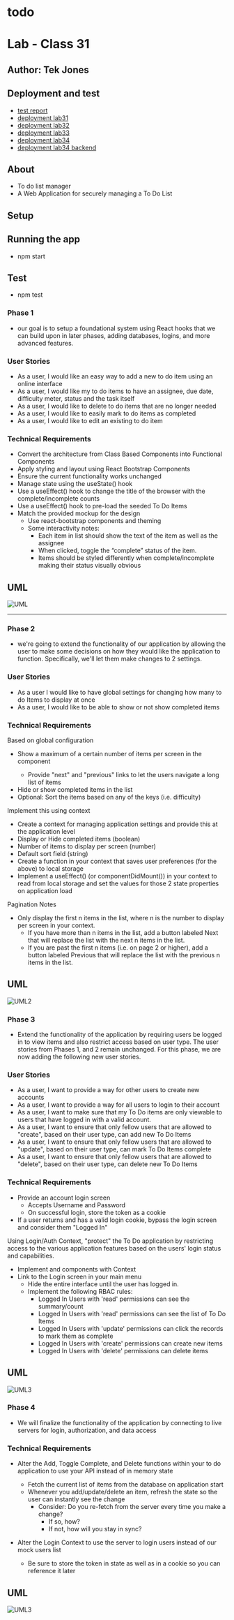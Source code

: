 # todo
# Lab - Class 31


## Author: Tek Jones

## Deployment and test
  * [test report]()
  * [deployment lab31](https://codesandbox.io/s/confident-nightingale-irutc)
  * [deployment lab32](https://codesandbox.io/s/gallant-taussig-x0cup)
  * [deployment lab33](https://codesandbox.io/s/crazy-wildflower-dkcps)
  * [deployment lab34](https://codesandbox.io/s/crazy-wildflower-dkcps)
  * [deployment lab34 backend](https://codesandbox.io/s/crazy-wildflower-dkcps)


## About
- To do list manager
- A Web Application for securely managing a To Do List


## Setup


## Running the app
  * npm start

## Test
* npm test



### Phase 1
- our goal is to setup a foundational system using React hooks that we can build upon in later phases, adding databases, logins, and more advanced features.

### User Stories
- As a user, I would like an easy way to add a new to do item using an online interface
- As a user, I would like my to do items to have an assignee, due date, difficulty meter, status and the task itself
- As a user, I would like to delete to do items that are no longer needed
- As a user, I would like to easily mark to do items as completed
- As a user, I would like to edit an existing to do item

### Technical Requirements
- Convert the architecture from Class Based Components into Functional Components
- Apply styling and layout using React Bootstrap Components
- Ensure the current functionality works unchanged
- Manage state using the useState() hook
- Use a useEffect() hook to change the title of the browser with the complete/incomplete counts
- Use a useEffect() hook to pre-load the seeded To Do Items
- Match the provided mockup for the design
   - Use react-bootstrap components and theming
   - Some interactivity notes:
     - Each item in list should show the text of the item as well as the assignee
     - When clicked, toggle the “complete” status of the item.
     - Items should be styled differently when complete/incomplete making their status visually obvious

## UML
![UML](./UML-phase1.png)

---

### Phase 2
- we're going to extend the functionality of our application by allowing the user to make some decisions on how they would like the application to function. Specifically, we'll let them make changes to 2 settings.

### User Stories
- As a user I would like to have global settings for changing how many to do Items to display at once
- As a user, I would like to be able to show or not show completed items

### Technical Requirements

Based on global configuration

  - Show a maximum of a certain number of items per screen in the <List /> component
      - Provide "next" and "previous" links to let the users navigate a long list of items
  - Hide or show completed items in the list
  - Optional: Sort the items based on any of the keys (i.e. difficulty)

Implement this using context

  - Create a context for managing application settings and provide this at the application level
  - Display or Hide completed items (boolean)
  - Number of items to display per screen (number)
  - Default sort field (string)
  - Create a function in your context that saves user preferences (for the above) to local storage
  - Implement a useEffect() (or componentDidMount()) in your context to read from local storage and set the values for those 2 state properties on application load

Pagination Notes

  - Only display the first n items in the list, where n is the number to display per screen in your context.
    - If you have more than n items in the list, add a button labeled Next that will replace the list with the next n items in the list.
    - If you are past the first n items (i.e. on page 2 or higher), add a button labeled Previous that will replace the list with the previous n items in the list.

## UML
![UML2](./UML-phase2.png)


### Phase 3
- Extend the functionality of the application by requiring users be logged in to view items and also restrict access based on user type. The user stories from Phases 1, and 2 remain unchanged. For this phase, we are now adding the following new user stories.

### User Stories
- As a user, I want to provide a way for other users to create new accounts
- As a user, I want to provide a way for all users to login to their account
- As a user, I want to make sure that my To Do items are only viewable to users that have logged in with a valid account.
- As a user, I want to ensure that only fellow users that are allowed to "create", based on their user type, can add new To Do Items
- As a user, I want to ensure that only fellow users that are allowed to "update", based on their user type, can mark To Do Items complete
- As a user, I want to ensure that only fellow users that are allowed to "delete", based on their user type, can delete new To Do Items

### Technical Requirements

- Provide an account login screen
   - Accepts Username and Password
   - On successful login, store the token as a cookie
- If a user returns and has a valid login cookie, bypass the login screen and consider them "Logged In"

Using Login/Auth Context, "protect" the To Do application by restricting access to the various application features based on the users' login status and capabilities.

- Implement <Login /> and <Auth /> components with Context
- Link to the Login screen in your main menu
   - Hide the entire interface until the user has logged in.
   - Implement the following RBAC rules:
     - Logged In Users with 'read' permissions can see the summary/count
     - Logged In Users with 'read' permissions can see the list of To Do Items
     - Logged In Users with 'update' permissions can click the records to mark them as complete
     - Logged In Users with 'create' permissions can create new items
     - Logged In Users with 'delete' permissions can delete items

## UML
![UML3](./UML-phase3.png)

### Phase 4
- We will finalize the functionality of the application by connecting to live servers for login, authorization, and data access

### Technical Requirements
- Alter the Add, Toggle Complete, and Delete functions within your to do application to use your API instead of in memory state

    - Fetch the current list of items from the database on application start
    - Whenever you add/update/delete an item, refresh the state so the user can instantly see the change
        - Consider: Do you re-fetch from the server every time you make a change?
          -  If so, how?
          -  If not, how will you stay in sync?
- Alter the Login Context to use the server to login users instead of our mock users list

    - Be sure to store the token in state as well as in a cookie so you can reference it later

## UML
![UML3](./UML-phase4.png)
